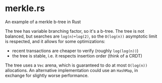 # merkle.rs
An example of a merkle b-tree in Rust

The tree has variable branching factor, so it's a b-tree.
The tree is not balanced, but searches are `log(n)+log(2)`, 
so the `O(log(n))` asymptotic limit is respected, and it 
allows for some optimizations:
- recent transactions are cheaper to verify (roughly `log(log(n))`)
- the tree is stable, i.e. it respects insertion order (think of a CRDT)

The tree uses a `Vec` arena, which is guaranteed to do at
most `O(log(n))` allocations. An alternative implementation
could use an `HashMap`, in exchange for slightly worse 
performance.